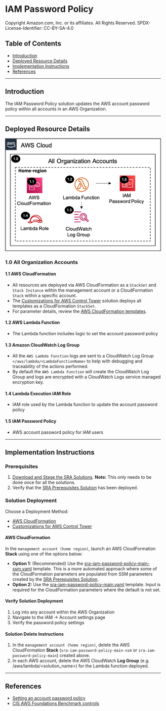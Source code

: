 # IAM Password Policy<!-- omit in toc -->

Copyright Amazon.com, Inc. or its affiliates. All Rights Reserved. SPDX-License-Identifier: CC-BY-SA-4.0

## Table of Contents<!-- omit in toc -->

- [Introduction](#introduction)
- [Deployed Resource Details](#deployed-resource-details)
- [Implementation Instructions](#implementation-instructions)
- [References](#references)

---

## Introduction

The IAM Password Policy solution updates the AWS account password policy within all accounts in an AWS Organization.

---

## Deployed Resource Details

![Architecture](./documentation/iam-password-policy.png)

### 1.0 All Organization Accounts<!-- omit in toc -->

#### 1.1 AWS CloudFormation<!-- omit in toc -->

- All resources are deployed via AWS CloudFormation as a `StackSet` and `Stack Instance` within the management account or a CloudFormation `Stack` within a specific account.
- The [Customizations for AWS Control Tower](https://aws.amazon.com/solutions/implementations/customizations-for-aws-control-tower/) solution deploys all templates as a CloudFormation `StackSet`.
- For parameter details, review the [AWS CloudFormation templates](templates/).

#### 1.2 AWS Lambda Function<!-- omit in toc -->

- The Lambda function includes logic to set the account password policy

#### 1.3 Amazon CloudWatch Log Group<!-- omit in toc -->

- All the `AWS Lambda Function` logs are sent to a CloudWatch Log Group `</aws/lambda/<LambdaFunctionName>` to help with debugging and traceability of the actions performed.
- By default the `AWS Lambda Function` will create the CloudWatch Log Group and logs are encrypted with a CloudWatch Logs service managed encryption key.

#### 1.4 Lambda Execution IAM Role<!-- omit in toc -->

- IAM role used by the Lambda function to update the account password policy

#### 1.5 IAM Password Policy<!-- omit in toc -->

- AWS account password policy for IAM users

---

## Implementation Instructions

### Prerequisites<!-- omit in toc -->

1. [Download and Stage the SRA Solutions](../../../docs/DOWNLOAD-AND-STAGE-SOLUTIONS.md). **Note:** This only needs to be done once for all the solutions.
2. Verify that the [SRA Prerequisites Solution](../../common/common_prerequisites/) has been deployed.

### Solution Deployment<!-- omit in toc -->

Choose a Deployment Method:

- [AWS CloudFormation](#aws-cloudformation)
- [Customizations for AWS Control Tower](../../../docs/CFCT-DEPLOYMENT-INSTRUCTIONS.md)

#### AWS CloudFormation<!-- omit in toc -->

In the `management account (home region)`, launch an AWS CloudFormation **Stack** using one of the options below:

- **Option 1:** (Recommended) Use the [sra-iam-password-policy-main-ssm.yaml](templates/sra-iam-password-policy-main-ssm.yaml) template. This is a more automated approach where some of the CloudFormation parameters are populated from SSM parameters created by the [SRA Prerequisites Solution](../../common/common_prerequisites/).
- **Option 2:** Use the [sra-iam-password-policy-main.yaml](templates/sra-iam-password-policy-main.yaml) template. Input is required for the CloudFormation parameters where the default is not set.

#### Verify Solution Deployment<!-- omit in toc -->

1. Log into any account within the AWS Organization
2. Navigate to the IAM -> Account settings page
3. Verify the password policy settings

#### Solution Delete Instructions<!-- omit in toc -->

1. In the `management account (home region)`, delete the AWS CloudFormation **Stack** (`sra-iam-password-policy-main-ssm` or `sra-iam-password-policy-main`) created above.
2. In each AWS account, delete the AWS CloudWatch **Log Group** (e.g. /aws/lambda/<solution_name>) for the Lambda function deployed.

---

## References

- [Setting an account password policy](https://docs.aws.amazon.com/IAM/latest/UserGuide/id_credentials_passwords_account-policy.html)
- [CIS AWS Foundations Benchmark controls](https://docs.aws.amazon.com/securityhub/latest/userguide/securityhub-cis-controls.html)
